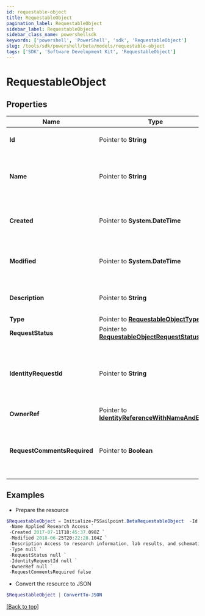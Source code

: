 ```yaml
---
id: requestable-object
title: RequestableObject
pagination_label: RequestableObject
sidebar_label: RequestableObject
sidebar_class_name: powershellsdk
keywords: ['powershell', 'PowerShell', 'sdk', 'RequestableObject'] 
slug: /tools/sdk/powershell/beta/models/requestable-object
tags: ['SDK', 'Software Development Kit', 'RequestableObject']
---
```



# RequestableObject

## Properties

Name | Type | Description | Notes
------------ | ------------- | ------------- | -------------
**Id** |  Pointer to **String** | Id of the requestable object itself | [optional] 
**Name** |  Pointer to **String** | Human-readable display name of the requestable object | [optional] 
**Created** |  Pointer to **System.DateTime** | The time when the requestable object was created | [optional] 
**Modified** |  Pointer to **System.DateTime** | The time when the requestable object was last modified | [optional] 
**Description** |  Pointer to **String** | Description of the requestable object. | [optional] 
**Type** |  Pointer to [**RequestableObjectType**](requestable-object-type) |  | [optional] 
**RequestStatus** |  Pointer to [**RequestableObjectRequestStatus**](requestable-object-request-status) |  | [optional] 
**IdentityRequestId** |  Pointer to **String** | If *requestStatus* is *PENDING*, indicates the id of the associated account activity. | [optional] 
**OwnerRef** |  Pointer to [**IdentityReferenceWithNameAndEmail**](identity-reference-with-name-and-email) |  | [optional] 
**RequestCommentsRequired** |  Pointer to **Boolean** | Whether the requester must provide comments when requesting the object. | [optional] 

## Examples

- Prepare the resource
```powershell
$RequestableObject = Initialize-PSSailpoint.BetaRequestableObject  -Id 2c9180835d2e5168015d32f890ca1581 `
 -Name Applied Research Access `
 -Created 2017-07-11T18:45:37.098Z `
 -Modified 2018-06-25T20:22:28.104Z `
 -Description Access to research information, lab results, and schematics. `
 -Type null `
 -RequestStatus null `
 -IdentityRequestId null `
 -OwnerRef null `
 -RequestCommentsRequired false
```

- Convert the resource to JSON
```powershell
$RequestableObject | ConvertTo-JSON
```


[[Back to top]](#) 


